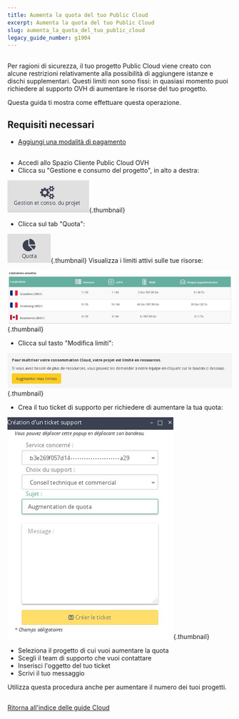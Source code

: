 ```yaml
---
title: Aumenta la quota del tuo Public Cloud
excerpt: Aumenta la quota del tuo Public Cloud
slug: aumenta_la_quota_del_tuo_public_cloud
legacy_guide_number: g1904
---
```



## 
Per ragioni di sicurezza, il tuo progetto Public Cloud viene creato con alcune restrizioni relativamente alla possibilità di aggiungere istanze e dischi supplementari.
Questi limiti non sono fissi: in quasiasi momento puoi richiedere al supporto OVH di aumentare le risorse del tuo progetto.

Questa guida ti mostra come effettuare questa operazione.


## Requisiti necessari

- [Aggiungi una modalità di pagamento]({legacy}1984)




## 

- Accedi allo Spazio Cliente Public Cloud OVH
- Clicca su "Gestione e consumo del progetto", in alto a destra:



![](images/img_2835.jpg){.thumbnail}

- Clicca sul tab "Quota":



![](images/img_2836.jpg){.thumbnail}
Visualizza i limiti attivi sulle tue risorse:

![](images/img_2837.jpg){.thumbnail}

- Clicca sul tasto "Modifica limiti":



![](images/img_2838.jpg){.thumbnail}

- Crea il tuo ticket di supporto per richiedere di aumentare la tua quota:



![](images/img_2840.jpg){.thumbnail}

- Seleziona il progetto di cui vuoi aumentare la quota
- Scegli il team di supporto che vuoi contattare
- Inserisci l'oggetto del tuo ticket
- Scrivi il tuo messaggio


Utilizza questa procedura anche per aumentare il numero dei tuoi progetti.


## 
[Ritorna all'indice delle guide Cloud]({legacy}1785)


